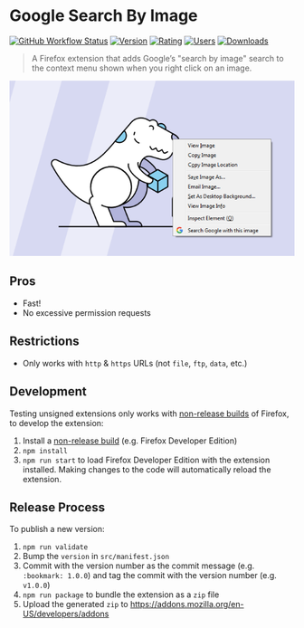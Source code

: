 # Google Search By Image

[![GitHub Workflow Status](https://img.shields.io/github/workflow/status/MethodGrab/firefox-google-search-by-image/CI?style=flat-square)](https://github.com/MethodGrab/firefox-google-search-by-image/actions/workflows/CI.yaml)
[![Version](https://img.shields.io/amo/v/google-search-by-image-new?style=flat-square)][amo]
[![Rating](https://img.shields.io/amo/rating/google-search-by-image-new?style=flat-square)][amo]
[![Users](https://img.shields.io/amo/users/google-search-by-image-new?style=flat-square)][amo]
[![Downloads](https://img.shields.io/amo/dw/google-search-by-image-new?style=flat-square)][amo]

> A Firefox extension that adds Google’s "search by image" search to the context menu shown when you right click on an image.

<p style="text-align: center">
	<img src="media/screenshot-1.png" alt="Extension screenshot">
</p>


## Pros
- Fast!
- No excessive permission requests


## Restrictions
- Only works with `http` & `https` URLs (not `file`, `ftp`, `data`, etc.)


## Development

Testing unsigned extensions only works with [non-release builds](https://developer.mozilla.org/en-US/Add-ons/WebExtensions/Getting_started_with_web-ext#Testing_unsigned_extensions) of Firefox, to develop the extension:
1. Install a [non-release build](https://developer.mozilla.org/en-US/Add-ons/WebExtensions/Getting_started_with_web-ext#Testing_unsigned_extensions) (e.g. Firefox Developer Edition)
1. `npm install`
1. `npm run start` to load Firefox Developer Edition with the extension installed. Making changes to the code will automatically reload the extension.


## Release Process

To publish a new version:

1. `npm run validate`
1. Bump the `version` in `src/manifest.json`
1. Commit with the version number as the commit message (e.g. `:bookmark: 1.0.0`) and tag the commit with the version number (e.g. `v1.0.0`)
1. `npm run package` to bundle the extension as a `zip` file
1. Upload the generated `zip` to https://addons.mozilla.org/en-US/developers/addons


[amo]: https://addons.mozilla.org/en-GB/firefox/addon/google-search-by-image-new
